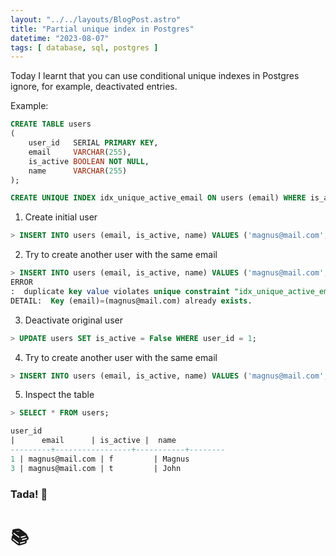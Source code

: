 ```yaml
---
layout: "../../layouts/BlogPost.astro"
title: "Partial unique index in Postgres"
datetime: "2023-08-07"
tags: [ database, sql, postgres ]
---
```


Today I learnt that you can use conditional unique indexes in Postgres ignore, for example, deactivated entries.

Example:

```sql
CREATE TABLE users
(
    user_id   SERIAL PRIMARY KEY,
    email     VARCHAR(255),
    is_active BOOLEAN NOT NULL,
    name      VARCHAR(255)
);

CREATE UNIQUE INDEX idx_unique_active_email ON users (email) WHERE is_active = TRUE;
```

1. Create initial user

```sql
> INSERT INTO users (email, is_active, name) VALUES ('magnus@mail.com', True, 'Magnus');
```

2. Try to create another user with the same email

```sql
> INSERT INTO users (email, is_active, name) VALUES ('magnus@mail.com', True, 'John');
ERROR
:  duplicate key value violates unique constraint "idx_unique_active_email"
DETAIL:  Key (email)=(magnus@mail.com) already exists.
```

3. Deactivate original user

```sql
> UPDATE users SET is_active = False WHERE user_id = 1;
```

4. Try to create another user with the same email

```sql
> INSERT INTO users (email, is_active, name) VALUES ('magnus@mail.com', True, 'John');
```

5. Inspect the table

```sql
> SELECT * FROM users;

user_id
|      email      | is_active |  name
---------+-----------------+-----------+--------
1 | magnus@mail.com | f         | Magnus
3 | magnus@mail.com | t         | John
```

### Tada! 🎉

# 📚